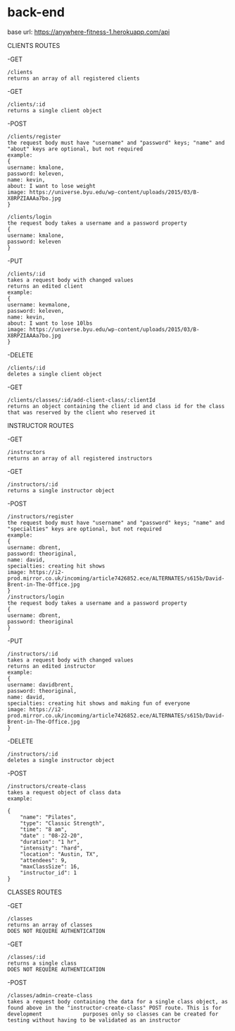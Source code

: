 # back-end


base url: https://anywhere-fitness-1.herokuapp.com/api

CLIENTS ROUTES
  
  -GET
  
    /clients
    returns an array of all registered clients 
    
  -GET
  
    /clients/:id
    returns a single client object
  
    
  -POST
  
    /clients/register
    the request body must have "username" and "password" keys; "name" and "about" keys are optional, but not required
    example: 
    {
    username: kmalone,
    password: keleven,
    name: kevin,
    about: I want to lose weight
    image: https://universe.byu.edu/wp-content/uploads/2015/03/B-X8RPZIAAAa7bo.jpg
    }
    
    /clients/login 
    the request body takes a username and a password property
    {
    username: kmalone,
    password: keleven
    }
    
 
  
 -PUT
     
    /clients/:id
    takes a request body with changed values
    returns an edited client
    example: 
    {
    username: kevmalone,
    password: keleven,
    name: kevin,
    about: I want to lose 10lbs
    image: https://universe.byu.edu/wp-content/uploads/2015/03/B-X8RPZIAAAa7bo.jpg
    }
    
 -DELETE
 
    /clients/:id
    deletes a single client object
    
    
  -GET
  
    /clients/classes/:id/add-client-class/:clientId
    returns an object containing the client id and class id for the class that was reserved by the client who reserved it
  

INSTRUCTOR ROUTES
  
  -GET
  
    /instructors
    returns an array of all registered instructors 
    
  -GET
  
    /instructors/:id
    returns a single instructor object
    
  -POST 
  
    /instructors/register
    the request body must have "username" and "password" keys; "name" and "specialties" keys are optional, but not required
    example:
    {
    username: dbrent,
    password: theoriginal,
    name: david,
    specialties: creating hit shows
    image: https://i2-prod.mirror.co.uk/incoming/article7426852.ece/ALTERNATES/s615b/David-Brent-in-The-Office.jpg
    }
    /instructors/login
    the request body takes a username and a password property
    {
    username: dbrent,
    password: theoriginal
    }
    
    
  -PUT
     
    /instructors/:id
    takes a request body with changed values
    returns an edited instructor
    example: 
    {
    username: davidbrent,
    password: theoriginal,
    name: david,
    specialties: creating hit shows and making fun of everyone
    image: https://i2-prod.mirror.co.uk/incoming/article7426852.ece/ALTERNATES/s615b/David-Brent-in-The-Office.jpg
    }
    
 -DELETE
 
    /instructors/:id
    deletes a single instructor object
  
    
  -POST 
  
    /instructors/create-class
    takes a request object of class data
    example: 
    
    {
        "name": "Pilates",
        "type": "Classic Strength",
        "time": "8 am",
        "date" : "08-22-20",
        "duration": "1 hr",
        "intensity": "hard",
        "location": "Austin, TX",
        "attendees": 9,
        "maxClassSize": 16,
        "instructor_id": 1
    }
    
  
 CLASSES ROUTES
  
  -GET
  
    /classes
    returns an array of classes 
    DOES NOT REQUIRE AUTHENTICATION
    
  -GET
  
    /classes/:id
    returns a single class
    DOES NOT REQUIRE AUTHENTICATION
    
    
  -POST
   
    /classes/admin-create-class
    takes a request body containing the data for a single class object, as found above in the "instructor-create-class" POST route. This is for development             purposes only so classes can be created for testing without having to be validated as an instructor
  
